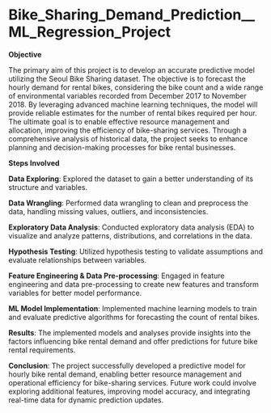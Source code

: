 # Bike_Sharing_Demand_Prediction__ML_Regression_Project
**Objective**

The primary aim of this project is to develop an accurate predictive model utilizing the Seoul Bike Sharing dataset. The objective is to forecast the hourly demand for rental bikes, considering the bike count and a wide range of environmental variables recorded from December 2017 to November 2018. By leveraging advanced machine learning techniques, the model will provide reliable estimates for the number of rental bikes required per hour. The ultimate goal is to enable effective resource management and allocation, improving the efficiency of bike-sharing services. Through a comprehensive analysis of historical data, the project seeks to enhance planning and decision-making processes for bike rental businesses.


****Steps Involved****

  **Data Exploring**: 
  Explored the dataset to gain a better understanding of its structure and variables.

  **Data Wrangling**:
  Performed data wrangling to clean and preprocess the data, handling missing values, outliers, and inconsistencies.

  **Exploratory Data Analysis**:
  Conducted exploratory data analysis (EDA) to visualize and analyze patterns, distributions, and correlations in the data.

  **Hypothesis Testing**:
  Utilized hypothesis testing to validate assumptions and evaluate relationships between variables.

  **Feature Engineering & Data Pre-processing**:
  Engaged in feature engineering and data pre-processing to create new features and transform variables for better model performance.

  **ML Model Implementation**:
  Implemented machine learning models to train and evaluate predictive algorithms for forecasting the count of rental bikes. 

  **Results**:
  The implemented models and analyses provide insights into the factors influencing bike rental demand and offer predictions for future bike rental 
  requirements.

  **Conclusion**:
  The project successfully developed a predictive model for hourly bike rental demand, enabling better resource management and operational efficiency for bike-sharing services. Future work could involve exploring additional features, improving model accuracy, and integrating real-time data for dynamic prediction updates.
